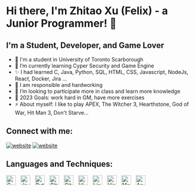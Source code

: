 # Hi there, I'm Zhitao Xu (Felix) - a Junior Programmer! 👋 

## I'm a Student, Developer, and Game Lover

- 🔭 I'm a student in University of Toronto Scarborough
- 🌱 I’m currently learning Cyper Security and Game Engine 
- ✨ I had learned C, Java, Python, SQL, HTML, CSS, Javascript, NodeJs, React, Docker, Jira ...
- 🚀 I am responsible and hardworking
- 👯 I’m looking to participate more in class and learn more knowledge
- 🥅 2023 Goals: work hard in GM, have more exercises
- ⚡ About myself: I like to play APEX, The Witcher 3, Hearthstone, God of War, Hit Man 3, Don't Starve...


## Connect with me:

[![website](./img/linkedin-light.svg)](https://www.linkedin.com/in/zhitao-xu/)
[![website](./img/linkedin-dark.svg)](https://www.linkedin.com/in/zhitao-xu/)
&nbsp;&nbsp;

## Languages and Techniques:

<img align="left" alt="C" width="26px" src="https://cdn.jsdelivr.net/gh/devicons/devicon/icons/c/c-original.svg" style="padding-right:10px;" />
<img align="left" alt="Java" width="26px" src="https://cdn.jsdelivr.net/gh/devicons/devicon/icons/java/java-original.svg" style="padding-right:10px;" />
<img align="left" alt="Python" width="26px" src="https://cdn.jsdelivr.net/gh/devicons/devicon/icons/python/python-original.svg" style="padding-right:10px;" />
<img align="left" alt="Git" width="26px" src="https://cdn.jsdelivr.net/gh/devicons/devicon/icons/git/git-original.svg" style="padding-right:10px;" />
<img align="left" alt="GitHub" width="26px" src="https://user-images.githubusercontent.com/3369400/139447912-e0f43f33-6d9f-45f8-be46-2df5bbc91289.png" style="padding-right:10px;" />
<img align="left" alt="Vim" width="26px" src="https://cdn.jsdelivr.net/gh/devicons/devicon/icons/vim/vim-original.svg" style="padding-right:10px;" />
<img align="left" alt="Linux" width="26px" src="https://cdn.jsdelivr.net/gh/devicons/devicon/icons/linux/linux-original.svg" style="padding-right:10px;" />
<img align="left" alt="Visual Studio Code" width="26px" src="https://cdn.jsdelivr.net/gh/devicons/devicon/icons/vscode/vscode-original.svg" style="padding-right:10px;" />
<img align="left" alt="Markdown" width="26px" src="https://cdn.jsdelivr.net/gh/devicons/devicon/icons/markdown/markdown-original.svg" style="padding-right:10px;" />
<img align="left" alt="Android" width="26px" src="https://cdn.jsdelivr.net/gh/devicons/devicon/icons/android/android-original.svg" style="padding-right:10px;" />



<br />
<br />
